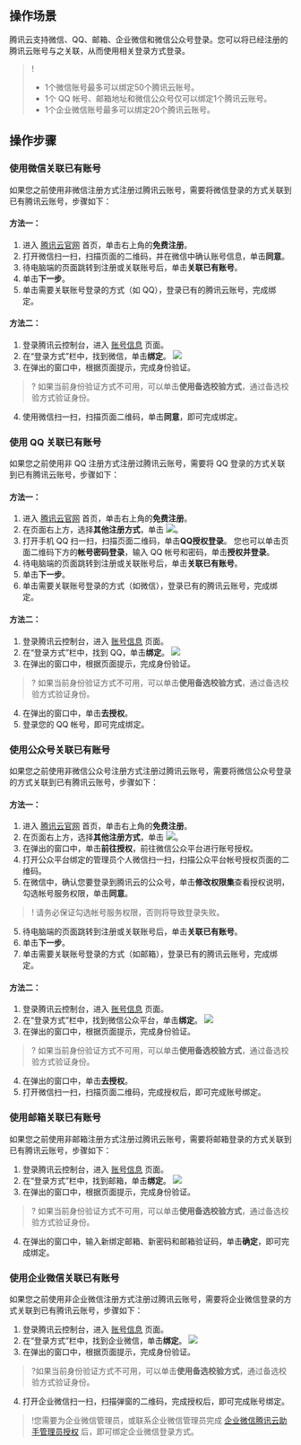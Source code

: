 ## 操作场景

腾讯云支持微信、QQ、邮箱、企业微信和微信公众号登录。您可以将已经注册的腾讯云账号与之关联，从而使用相关登录方式登录。

>! 
>- 1个微信账号最多可以绑定50个腾讯云账号。
>- 1个 QQ 帐号、邮箱地址和微信公众号仅可以绑定1个腾讯云账号。
>- 1个企业微信账号最多可以绑定20个腾讯云账号。

## 操作步骤

### 使用微信关联已有账号
如果您之前使用非微信注册方式注册过腾讯云账号，需要将微信登录的方式关联到已有腾讯云账号，步骤如下：
#### 方法一：
1. 进入 [腾讯云官网](https://cloud.tencent.com/) 首页，单击右上角的**免费注册**。
2. 打开微信扫一扫，扫描页面的二维码，并在微信中确认账号信息，单击**同意**。
3. 待电脑端的页面跳转到注册或关联账号后，单击**关联已有账号**。
4. 单击**下一步**。
5. 单击需要关联账号登录的方式（如 QQ），登录已有的腾讯云账号，完成绑定。

#### 方法二：
1. 登录腾讯云控制台，进入 [账号信息](https://console.cloud.tencent.com/developer) 页面。
2. 在“登录方式”栏中，找到微信，单击**绑定**。
![](https://main.qcloudimg.com/raw/33c4a4faedb7cad2e7a5c625bf887ad6.png)
3. 在弹出的窗口中，根据页面提示，完成身份验证。 
>? 如果当前身份验证方式不可用，可以单击**使用备选校验方式**，通过备选校验方式验证身份。
>
4. 使用微信扫一扫，扫描页面二维码，单击**同意**，即可完成绑定。


### 使用 QQ 关联已有账号
如果您之前使用非 QQ 注册方式注册过腾讯云账号，需要将 QQ 登录的方式关联到已有腾讯云账号，步骤如下：

#### 方法一：
1. 进入 [腾讯云官网](https://cloud.tencent.com/) 首页，单击右上角的**免费注册**。
2. 在页面右上方，选择**其他注册方式**，单击 ![](https://main.qcloudimg.com/raw/a0a14eb8c7a8551f3c758c99c571946d.png)。
3. 打开手机 QQ 扫一扫，扫描页面二维码，单击**QQ授权登录**。
您也可以单击页面二维码下方的**帐号密码登录**，输入 QQ 帐号和密码，单击**授权并登录**。
4. 待电脑端的页面跳转到注册或关联账号后，单击**关联已有账号**。
5. 单击**下一步**。
6. 单击需要关联账号登录的方式（如微信），登录已有的腾讯云账号，完成绑定。

#### 方法二：
1. 登录腾讯云控制台，进入 [账号信息](https://console.cloud.tencent.com/developer) 页面。
2. 在“登录方式”栏中，找到 QQ，单击**绑定**。
![](https://main.qcloudimg.com/raw/078abfd5e1bd49465977fd7c364a8251.png)
3. 在弹出的窗口中，根据页面提示，完成身份验证。 
>? 如果当前身份验证方式不可用，可以单击**使用备选校验方式**，通过备选校验方式验证身份。
>
4. 在弹出的窗口中，单击**去授权**。
5. 登录您的 QQ 帐号，即可完成绑定。


### 使用公众号关联已有账号

如果您之前使用非微信公众号注册方式注册过腾讯云账号，需要将微信公众号登录的方式关联到已有腾讯云账号，步骤如下：

#### 方法一：
1. 进入 [腾讯云官网](https://cloud.tencent.com/) 首页，单击右上角的**免费注册**。
2. 在页面右上方，选择**其他注册方式**，单击 ![](https://main.qcloudimg.com/raw/1b07e1cdc0d4db15c8f83e5c0d6a3165.png)。
3. 在弹出的窗口中，单击**前往授权**，前往微信公众平台进行账号授权。
3. 打开公众平台绑定的管理员个人微信扫一扫，扫描公众平台帐号授权页面的二维码。
4. 在微信中，确认您要登录到腾讯云的公众号，单击**修改权限集**查看授权说明，勾选帐号服务权限，单击**同意**。
>! 请务必保证勾选帐号服务权限，否则将导致登录失败。
>
5. 待电脑端的页面跳转到注册或关联账号后，单击**关联已有账号**。
6. 单击**下一步**。
7. 单击需要关联账号登录的方式（如邮箱），登录已有的腾讯云账号，完成绑定。


#### 方法二：
1. 登录腾讯云控制台，进入 [账号信息](https://console.cloud.tencent.com/developer) 页面。
2. 在“登录方式”栏中，找到微信公众平台，单击**绑定**。
![](https://main.qcloudimg.com/raw/98d48075e1d011bf8ccd3d6f0fb5ab0d.png)
3. 在弹出的窗口中，根据页面提示，完成身份验证。 
>? 如果当前身份验证方式不可用，可以单击**使用备选校验方式**，通过备选校验方式验证身份。
>
4. 在弹出的窗口中，单击**去授权**。
5. 打开微信扫一扫，扫描页面二维码，完成授权后，即可完成账号绑定。


### 使用邮箱关联已有账号

如果您之前使用非邮箱注册方式注册过腾讯云账号，需要将邮箱登录的方式关联到已有腾讯云账号，步骤如下：
1. 登录腾讯云控制台，进入 [账号信息](https://console.cloud.tencent.com/developer) 页面。
2. 在“登录方式”栏中，找到邮箱，单击**绑定**。
![](https://main.qcloudimg.com/raw/19f07e9e7a8b99eb104339dffb4db8e3.png)
3. 在弹出的窗口中，根据页面提示，完成身份验证。 
>? 如果当前身份验证方式不可用，可以单击**使用备选校验方式**，通过备选校验方式验证身份。
>
4. 在弹出的窗口中，输入新绑定邮箱、新密码和邮箱验证码，单击**确定**，即可完成绑定。


### 使用企业微信关联已有账号

如果您之前使用非企业微信注册方式注册过腾讯云账号，需要将企业微信登录的方式关联到已有腾讯云账号，步骤如下：
1. 登录腾讯云控制台，进入 [账号信息](https://console.cloud.tencent.com/developer) 页面。
2. 在“登录方式”栏中，找到企业微信，单击**绑定**。
![](https://main.qcloudimg.com/raw/98930da353e23c7d2dcab3ba343eb7bb.png)
3. 在弹出的窗口中，根据页面提示，完成身份验证。 
>?如果当前身份验证方式不可用，可以单击**使用备选校验方式**，通过备选校验方式验证身份。
>
4. 打开企业微信扫一扫，扫描弹窗的二维码，完成授权后，即可完成账号绑定。
>!您需要为企业微信管理员，或联系企业微信管理员完成 [企业微信腾讯云助手管理员授权](https://cloud.tencent.com/document/product/378/64226) 后，即可绑定企业微信登录方式。


